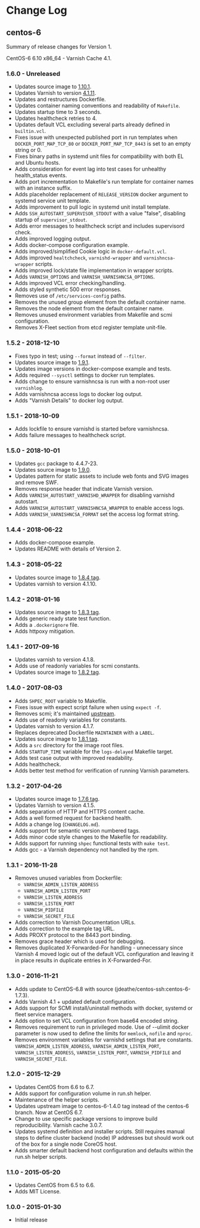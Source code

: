 # Change Log

## centos-6

Summary of release changes for Version 1.

CentOS-6 6.10 x86_64 - Varnish Cache 4.1.

### 1.6.0 - Unreleased

- Updates source image to [1.10.1](https://github.com/jdeathe/centos-ssh/releases/tag/1.10.1).
- Updates Varnish to version [4.1.11](https://github.com/varnishcache/varnish-cache/blob/varnish-4.1.11/doc/changes.rst).
- Updates and restructures Dockerfile.
- Updates container naming conventions and readability of `Makefile`.
- Updates startup time to 3 seconds.
- Updates healthcheck retries to 4.
- Updates default VCL excluding several parts already defined in `builtin.vcl`.
- Fixes issue with unexpected published port in run templates when `DOCKER_PORT_MAP_TCP_80` or `DOCKER_PORT_MAP_TCP_8443` is set to an empty string or 0.
- Fixes binary paths in systemd unit files for compatibility with both EL and Ubuntu hosts.
- Adds consideration for event lag into test cases for unhealthy health_status events.
- Adds port incrementation to Makefile's run template for container names with an instance suffix.
- Adds placeholder replacement of `RELEASE_VERSION` docker argument to systemd service unit template.
- Adds improvement to pull logic in systemd unit install template.
- Adds `SSH_AUTOSTART_SUPERVISOR_STDOUT` with a value "false", disabling startup of `supervisor_stdout`.
- Adds error messages to healthcheck script and includes supervisord check.
- Adds improved logging output.
- Adds docker-compose configuration example.
- Adds improved/simplified Cookie logic in `docker-default.vcl`.
- Adds improved `healtchcheck`, `varnishd-wrapper` and `varnishncsa-wrapper` scripts.
- Adds improved lock/state file implementation in wrapper scripts.
- Adds `VARNISH_OPTIONS` and `VARNISH_VARNISHNCSA_OPTIONS`.
- Adds improved VCL error checking/handling.
- Adds styled synthetic 500 error responses.
- Removes use of `/etc/services-config` paths.
- Removes the unused group element from the default container name.
- Removes the node element from the default container name.
- Removes unused environment variables from Makefile and scmi configuration.
- Removes X-Fleet section from etcd register template unit-file.

### 1.5.2 - 2018-12-10

- Fixes typo in test; using `--format` instead of `--filter`.
- Updates source image to [1.9.1](https://github.com/jdeathe/centos-ssh/releases/tag/1.9.1).
- Updates image versions in docker-compose example and tests.
- Adds required `--sysctl` settings to docker run templates.
- Adds change to ensure varnishncsa is run with a non-root user `varnishlog`.
- Adds varnishncsa access logs to docker log output.
- Adds "Varnish Details" to docker log output.

### 1.5.1 - 2018-10-09

- Adds lockfile to ensure varnishd is started before varnishncsa.
- Adds failure messages to healthcheck script.

### 1.5.0 - 2018-10-01

- Updates `gcc` package to 4.4.7-23.
- Updates source image to [1.9.0](https://github.com/jdeathe/centos-ssh/releases/tag/1.9.0).
- Updates pattern for static assets to include web fonts and SVG images and remove SWF.
- Removes response header that indicate Varnish version.
- Adds `VARNISH_AUTOSTART_VARNISHD_WRAPPER` for disabling varnishd autostart.
- Adds `VARNISH_AUTOSTART_VARNISHNCSA_WRAPPER` to enable access logs.
- Adds `VARNISH_VARNISHNCSA_FORMAT` set the access log format string.

### 1.4.4 - 2018-06-22

- Adds docker-compose example.
- Updates README with details of Version 2.

### 1.4.3 - 2018-05-22

- Updates source image to [1.8.4 tag](https://github.com/jdeathe/centos-ssh/releases/tag/1.8.4).
- Updates varnish to version 4.1.10.

### 1.4.2 - 2018-01-16

- Updates source image to [1.8.3 tag](https://github.com/jdeathe/centos-ssh/releases/tag/1.8.3).
- Adds generic ready state test function.
- Adds a `.dockerignore` file.
- Adds httpoxy mitigation.

### 1.4.1 - 2017-09-16

- Updates varnish to version 4.1.8.
- Adds use of readonly variables for scmi constants.
- Updates source image to [1.8.2 tag](https://github.com/jdeathe/centos-ssh/releases/tag/1.8.2).

### 1.4.0 - 2017-08-03

- Adds `SHPEC_ROOT` variable to Makefile.
- Fixes issue with expect script failure when using `expect -f`.
- Removes scmi; it's maintained [upstream](https://github.com/jdeathe/centos-ssh/blob/centos-6/src/usr/sbin/scmi).
- Adds use of readonly variables for constants.
- Updates varnish to version 4.1.7.
- Replaces deprecated Dockerfile `MAINTAINER` with a `LABEL`.
- Updates source image to [1.8.1 tag](https://github.com/jdeathe/centos-ssh/releases/tag/1.8.1).
- Adds a `src` directory for the image root files.
- Adds `STARTUP_TIME` variable for the `logs-delayed` Makefile target.
- Adds test case output with improved readability.
- Adds healthcheck.
- Adds better test method for verification of running Varnish parameters.

### 1.3.2 - 2017-04-26

- Updates source image to [1.7.6 tag](https://github.com/jdeathe/centos-ssh/releases/tag/1.7.6).
- Updates Varnish to version 4.1.5.
- Adds separation of HTTP and HTTPS content cache.
- Adds a well formed request for backend health.
- Adds a change log (`CHANGELOG.md`).
- Adds support for semantic version numbered tags.
- Adds minor code style changes to the Makefile for readability.
- Adds support for running `shpec` functional tests with `make test`.
- Adds gcc - a Varnish dependency not handled by the rpm.

### 1.3.1 - 2016-11-28

- Removes unused variables from Dockerfile:
  - `VARNISH_ADMIN_LISTEN_ADDRESS`
  - `VARNISH_ADMIN_LISTEN_PORT`
  - `VARNISH_LISTEN_ADDRESS`
  - `VARNISH_LISTEN_PORT`
  - `VARNISH_PIDFILE`
  - `VARNISH_SECRET_FILE`
- Adds correction to Varnish Documentation URLs.
- Adds correction to the example tag URL.
- Adds PROXY protocol to the 8443 port binding.
- Removes grace header which is used for debugging.
- Removes duplicated X-Forwarded-For handling - unnecessary since Varnish 4 moved logic out of the default VCL configuration and leaving it in place results in duplicate entries in X-Forwarded-For.

### 1.3.0 - 2016-11-21

- Adds update to CentOS-6.8 with source (jdeathe/centos-ssh:centos-6-1.7.3).
- Adds Varnish 4.1 + updated default configuration.
- Adds support for SCMI install/uninstall methods with docker, systemd or fleet service managers.
- Adds option to set VCL configuration from base64 encoded string.
- Removes requirement to run in privileged mode. Use of --ulimit docker parameter is now used to define the limits for `memlock`, `nofile` and `nproc`.
- Removes environment variables for varnishd settings that are constants. `VARNISH_ADMIN_LISTEN_ADDRESS`, `VARNISH_ADMIN_LISTEN_PORT`, `VARNISH_LISTEN_ADDRESS`, `VARNISH_LISTEN_PORT`,  `VARNISH_PIDFILE` and `VARNISH_SECRET_FILE`.

### 1.2.0 - 2015-12-29

- Updates CentOS from 6.6 to 6.7.
- Adds support for configuration volume in run.sh helper.
- Maintenance of the helper scripts.
- Updates upstream image to centos-6-1.4.0 tag instead of the centos-6 branch. Now at CentOS 6.7.
- Change to use specific package versions to improve build reproducibility. Varnish cache 3.0.7.
- Updates systemd definition and installer scripts. Still requires manual steps to define cluster backend (node) IP addresses but should work out of the box for a single node CoreOS host.
- Adds smarter default backend host configuration and defaults within the run.sh helper scripts.

### 1.1.0 - 2015-05-20

- Updates CentOS from 6.5 to 6.6.
- Adds MIT License.

### 1.0.0 - 2015-01-30

- Initial release